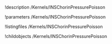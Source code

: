 !description /Kernels/INSChorinPressurePoisson

!parameters /Kernels/INSChorinPressurePoisson

!listingfiles /Kernels/INSChorinPressurePoisson

!childobjects /Kernels/INSChorinPressurePoisson
